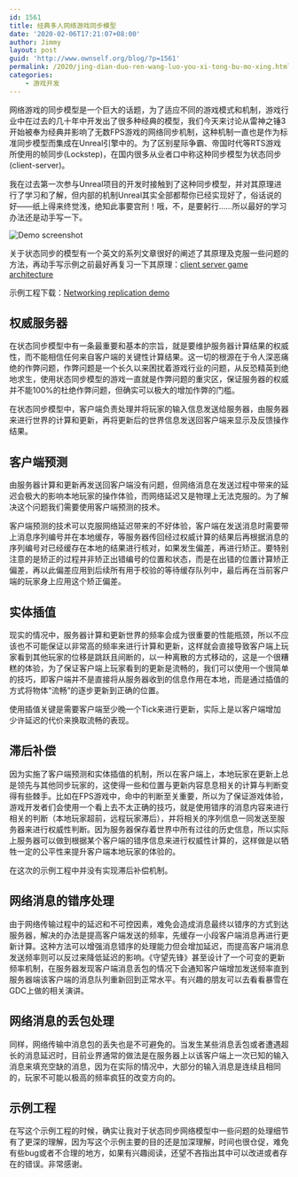 ```yaml
---
id: 1561
title: 经典多人网络游戏同步模型
date: '2020-02-06T17:21:07+08:00'
author: Jimmy
layout: post
guid: 'http://www.ownself.org/blog/?p=1561'
permalink: /2020/jing-dian-duo-ren-wang-luo-you-xi-tong-bu-mo-xing.html
categories:
    - 游戏开发
---
```


网络游戏的同步模型是一个巨大的话题，为了适应不同的游戏模式和机制，游戏行业中在过去的几十年中开发出了很多种经典的模型，我们今天来讨论从雷神之锤3开始被奉为经典并影响了无数FPS游戏的网络同步机制，这种机制一直也是作为标准同步模型而集成在Unreal引擎中的。为了区别星际争霸、帝国时代等RTS游戏所使用的帧同步(Lockstep)，在国内很多从业者口中称这种同步模型为状态同步(client-server)。

我在过去第一次参与Unreal项目的开发时接触到了这种同步模型，并对其原理进行了学习和了解，但内部的机制Unreal其实全部都帮你已经实现好了，俗话说的好——纸上得来终觉浅，绝知此事要宫刑！哦，不，是要躬行……所以最好的学习办法还是动手写一下。

![Demo screenshot](/wp-content/uploads/2020/02/NetworkingReplication.gif)

关于状态同步的模型有一个英文的系列文章很好的阐述了其原理及克服一些问题的方法，再动手写示例之前最好再复习一下其原理：[client server game architecture](https://www.gabrielgambetta.com/client-server-game-architecture.html)

示例工程下载：[Networking replication demo](https://github.com/ownself/NetworkingReplicationDemo)

## 权威服务器

在状态同步模型中有一条最重要和基本的宗旨，就是要维护服务器计算结果的权威性，而不能相信任何来自客户端的关键性计算结果。这一切的根源在于令人深恶痛绝的作弊问题，作弊问题是一个长久以来困扰着游戏行业的问题，从反恐精英到绝地求生，使用状态同步模型的游戏一直就是作弊问题的重灾区，保证服务器的权威并不能100%的杜绝作弊问题，但确实可以极大的增加作弊的门槛。

在状态同步模型中，客户端负责处理并将玩家的输入信息发送给服务器，由服务器来进行世界的计算和更新，再将更新后的世界信息发送回客户端来显示及反馈操作结果。

## 客户端预测

由服务器计算和更新再发送回客户端没有问题，但网络消息在发送过程中带来的延迟会极大的影响本地玩家的操作体验，而网络延迟又是物理上无法克服的。为了解决这个问题我们需要使用客户端预测的技术。

客户端预测的技术可以克服网络延迟带来的不好体验，客户端在发送消息时需要带上消息序列编号并在本地缓存，等服务器传回经过权威计算的结果后再根据消息的序列编号对已经缓存在本地的结果进行核对，如果发生偏差，再进行矫正。要特别注意的是矫正的过程并非矫正出错编号的位置和状态，而是在出错的位置计算矫正偏差，再以此偏差应用到后续所有用于校验的等待缓存队列中，最后再在当前客户端的玩家身上应用这个矫正偏差。

## 实体插值

现实的情况中，服务器计算和更新世界的频率会成为很重要的性能瓶颈，所以不应该也不可能保证以非常高的频率来进行计算和更新，这样就会直接导致客户端上玩家看到其他玩家的位移是跳跃且间断的，以一种离散的方式移动的，这是一个很糟糕的体验，为了保证客户端上玩家看到的更新是流畅的，我们可以使用一个很简单的技巧，即客户端并不是直接将从服务器收到的信息作用在本地，而是通过插值的方式将物体“流畅”的逐步更新到正确的位置。

使用插值关键是需要客户端至少晚一个Tick来进行更新，实际上是以客户端增加少许延迟的代价来换取流畅的表现。

## 滞后补偿

因为实施了客户端预测和实体插值的机制，所以在客户端上，本地玩家在更新上总是领先与其他同步玩家的，这使得一些和位置与更新内容息息相关的计算与判断变得有些棘手。比如在FPS游戏中，命中的判断至关重要，所以为了保证游戏体验，游戏开发者们会使用一个看上去不太正确的技巧，就是使用错序的消息内容来进行相关的判断（本地玩家超前，远程玩家滞后），并将相关的序列信息一同发送至服务器来进行权威性判断。因为服务器保存着世界中所有过往的历史信息，所以实际上服务器可以做到根据某个客户端的错序信息来进行权威性计算的，这样做是以牺牲一定的公平性来提升客户端本地玩家的体验的。

在这次的示例工程中并没有实现滞后补偿机制。

## 网络消息的错序处理

由于网络传输过程中的延迟和不可控因素，难免会造成消息最终以错序的方式到达服务器，解决的办法是提高客户端发送的频率，先缓存一小段客户端消息再进行更新计算。这种方法可以增强消息错序的处理能力但会增加延迟，而提高客户端消息发送频率则可以反过来降低延迟的影响。《守望先锋》甚至设计了一个可变的更新频率机制，在服务器发现客户端消息丢包的情况下会通知客户端增加发送频率直到服务器端该客户端的消息队列重新回到正常水平。有兴趣的朋友可以去看看暴雪在GDC上做的相关演讲。

## 网络消息的丢包处理

同样，网络传输中消息包的丢失也是不可避免的。当发生某些消息丢包或者遭遇超长的消息延迟时，目前业界通常的做法是在服务器上以该客户端上一次已知的输入消息来填充空缺的消息，因为在实际的情况中，大部分的输入消息是连续且相同的，玩家不可能以极高的频率疯狂的改变方向的。

## 示例工程

在写这个示例工程的时候，确实让我对于状态同步网络模型中一些问题的处理细节有了更深的理解，因为写这个示例主要的目的还是加深理解，时间也很仓促，难免有些bug或者不合理的地方，如果有兴趣阅读，还望不吝指出其中可以改进或者存在的错误。非常感谢。